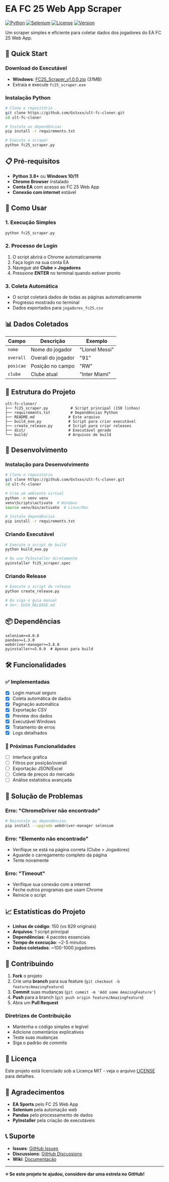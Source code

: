 # EA FC 25 Web App Scraper

[![Python](https://img.shields.io/badge/Python-3.8+-blue.svg)](https://www.python.org/downloads/)
[![Selenium](https://img.shields.io/badge/Selenium-4.0+-green.svg)](https://selenium-python.readthedocs.io/)
[![License](https://img.shields.io/badge/License-MIT-yellow.svg)](LICENSE)
[![Version](https://img.shields.io/badge/Version-1.0.0-orange.svg)](https://github.com/Gstxxx/ult-fc-cloner/releases)

Um scraper simples e eficiente para coletar dados dos jogadores do EA FC 25 Web App.

## 🚀 Quick Start

### Download do Executável
- **Windows**: [FC25_Scraper_v1.0.0.zip](https://github.com/Gstxxx/ult-fc-cloner/releases/download/v1.0.0/FC25_Scraper_v1.0.0.zip) (31MB)
- Extraia e execute `fc25_scraper.exe`

### Instalação Python
```bash
# Clone o repositório
git clone https://github.com/Gstxxx/ult-fc-cloner.git
cd ult-fc-cloner

# Instale as dependências
pip install -r requirements.txt

# Execute o scraper
python fc25_scraper.py
```

## 📋 Pré-requisitos

- **Python 3.8+** ou **Windows 10/11**
- **Chrome Browser** instalado
- **Conta EA** com acesso ao FC 25 Web App
- **Conexão com internet** estável

## 🎯 Como Usar

### 1. Execução Simples
```bash
python fc25_scraper.py
```

### 2. Processo de Login
1. O script abrirá o Chrome automaticamente
2. Faça login na sua conta EA
3. Navegue até **Clube > Jogadores**
4. Pressione **ENTER** no terminal quando estiver pronto

### 3. Coleta Automática
- O script coletará dados de todas as páginas automaticamente
- Progresso mostrado no terminal
- Dados exportados para `jogadores_fc25.csv`

## 📊 Dados Coletados

| Campo | Descrição | Exemplo |
|-------|-----------|---------|
| `nome` | Nome do jogador | "Lionel Messi" |
| `overall` | Overall do jogador | "91" |
| `posicao` | Posição no campo | "RW" |
| `clube` | Clube atual | "Inter Miami" |

## 📁 Estrutura do Projeto

```
ult-fc-cloner/
├── fc25_scraper.py          # Script principal (150 linhas)
├── requirements.txt         # Dependências Python
├── README.md               # Este arquivo
├── build_exe.py            # Script para criar executável
├── create_release.py       # Script para criar releases
├── dist/                   # Executável gerado
└── build/                  # Arquivos de build
```

## 🔧 Desenvolvimento

### Instalação para Desenvolvimento
```bash
# Clone o repositório
git clone https://github.com/Gstxxx/ult-fc-cloner.git
cd ult-fc-cloner

# Crie um ambiente virtual
python -m venv venv
venv\Scripts\activate  # Windows
source venv/bin/activate  # Linux/Mac

# Instale dependências
pip install -r requirements.txt
```

### Criando Executável
```bash
# Execute o script de build
python build_exe.py

# Ou use PyInstaller diretamente
pyinstaller fc25_scraper.spec
```

### Criando Release
```bash
# Execute o script de release
python create_release.py

# Ou siga o guia manual
# Ver: GUIA_RELEASE.md
```

## 📦 Dependências

```
selenium>=4.0.0
pandas>=1.3.0
webdriver-manager>=3.8.0
pyinstaller>=5.0.0  # Apenas para build
```

## 🛠️ Funcionalidades

### ✅ Implementadas
- [x] Login manual seguro
- [x] Coleta automática de dados
- [x] Paginação automática
- [x] Exportação CSV
- [x] Preview dos dados
- [x] Executável Windows
- [x] Tratamento de erros
- [x] Logs detalhados

### 🔄 Próximas Funcionalidades
- [ ] Interface gráfica
- [ ] Filtros por posição/overall
- [ ] Exportação JSON/Excel
- [ ] Coleta de preços do mercado
- [ ] Análise estatística avançada

## 🐛 Solução de Problemas

### Erro: "ChromeDriver não encontrado"
```bash
# Reinstale as dependências
pip install --upgrade webdriver-manager selenium
```

### Erro: "Elemento não encontrado"
- Verifique se está na página correta (Clube > Jogadores)
- Aguarde o carregamento completo da página
- Tente novamente

### Erro: "Timeout"
- Verifique sua conexão com a internet
- Feche outros programas que usam Chrome
- Reinicie o script

## 📈 Estatísticas do Projeto

- **Linhas de código**: 150 (vs 829 originais)
- **Arquivos**: 1 script principal
- **Dependências**: 4 pacotes essenciais
- **Tempo de execução**: ~2-5 minutos
- **Dados coletados**: ~100-1000 jogadores

## 🤝 Contribuindo

1. **Fork** o projeto
2. Crie uma **branch** para sua feature (`git checkout -b feature/AmazingFeature`)
3. **Commit** suas mudanças (`git commit -m 'Add some AmazingFeature'`)
4. **Push** para a branch (`git push origin feature/AmazingFeature`)
5. Abra um **Pull Request**

### Diretrizes de Contribuição
- Mantenha o código simples e legível
- Adicione comentários explicativos
- Teste suas mudanças
- Siga o padrão de commits

## 📄 Licença

Este projeto está licenciado sob a Licença MIT - veja o arquivo [LICENSE](LICENSE) para detalhes.

## 🙏 Agradecimentos

- **EA Sports** pelo FC 25 Web App
- **Selenium** pela automação web
- **Pandas** pelo processamento de dados
- **PyInstaller** pela criação de executáveis

## 📞 Suporte

- **Issues**: [GitHub Issues](https://github.com/Gstxxx/ult-fc-cloner/issues)
- **Discussions**: [GitHub Discussions](https://github.com/Gstxxx/ult-fc-cloner/discussions)
- **Wiki**: [Documentação](https://github.com/Gstxxx/ult-fc-cloner/wiki)

---

**⭐ Se este projeto te ajudou, considere dar uma estrela no GitHub!** 